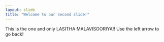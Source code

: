 ```yaml
---
layout: slide
title: "Welcome to our second slide!"
---
```

This is the one and only LASITHA MALAVISOORIYA!!
Use the left arrow to go back!